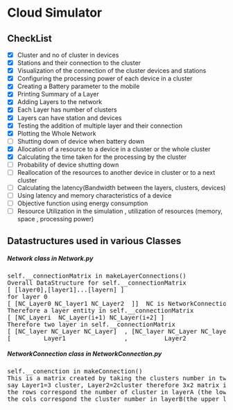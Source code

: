 
# Cloud Simulator
## CheckList
-	[x] Cluster and no of cluster in devices
- [x] Stations and their connection to the cluster
- [x] Visualization of the connection of the cluster devices and stations
-	[x] Configuring  the processing power of each device in a cluster
-	[x] Creating a Battery parameter to the mobile 
-	[x] Printing Summary of a Layer
-	[x] Adding Layers to the network
-	[x] Each Layer has number of clusters
- [x] Layers can have station and devices
-	[x] Testing the addition of multiple layer and their connection
-	[x] Plotting the Whole Network
-	[ ] Shutting down of device when battery down
-	[x] Allocation of a resource to a  device in a cluster or the whole cluster
-	[x] Calculating the time taken for the processing by the cluster
-	[ ] Probability of device shutting down  
-	[ ] Reallocation of the resources to another device in cluster or to a next cluster
-	[ ] Calculating the latency(Bandwidth between the layers, clusters, devices)
- [ ] Using latency and memory characteristics of a device
- [ ] Objective function using energy consumption 
- [ ] Resource Utilization in the simulation , utilization  of resources (memory, space , processing power)

## Datastructures used in various Classes


##### Network class in Network.py
<pre>
self.__connectionMatrix in makeLayerConnections()
Overall DataStructure for self.__connectionMatrix
[ [layer0],[layer1]...[layern] ]
for layer 0
[ [NC_Layer0 NC_layer1 NC_Layer2  ]]  NC is NetworkConnection Obj
Therefore a layer entity in self.__connectionMatrix
[ [NC_Layeri  NC_Layer(i+1) NC_Layer(i+2] ]
Therefore two layer in self.__connectionMatrix
[ [NC_layer NC_Layer NC_Layer]  , [NC_layer NC_Layer NC_layer] ]
[ ________Layer1_____________   , _________Layer2_____________ ]    
</pre>


##### NetworkConnection class in NetworkConnection.py
<pre>
self.__conenction in makeConnection()
This is a matrix created by taking the clusters number in two layers
say Layer1=3 cluster, Layer2=2cluster therefore 3x2 matrix is created
the rows correspond the number of cluster in layerA (the lower layer)
the cols correspond the cluster number in layerB(the upper layer)
</pre>
